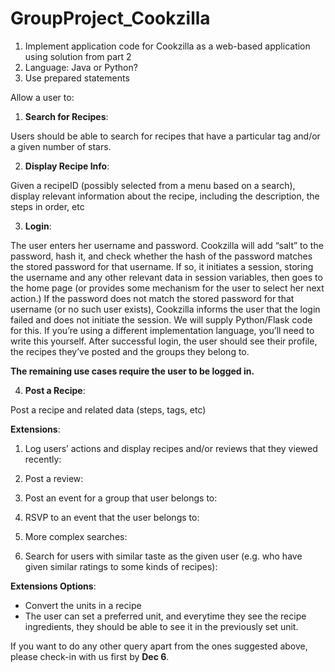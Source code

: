 # GroupProject_Cookzilla

1. Implement application code for Cookzilla as a web-based application using solution from part 2
2. Language: Java or Python?
3. Use prepared statements

Allow a user to:
1. **Search for Recipes**: 

  Users should be able to search for recipes that have a particular tag and/or a given number of stars.
  
2. **Display Recipe Info**: 


  Given a recipeID (possibly selected from a menu based on a search), display relevant information about the recipe, including the description, the steps in order, etc
  
  
3. **Login**:


  The user enters her username and password. Cookzilla will add “salt” to the password, hash it, and check whether the hash of the password matches the stored password for that username. If so, it initiates a session, storing the username and any other relevant data in session variables, then goes to the home page (or provides some mechanism for the user to select her next action.) 
  If the password does not match the stored password for that username (or no such user exists), Cookzilla informs the user that the login failed and does not initiate the session. 
   We will supply Python/Flask code for this. If you’re using a different implementation language, you’ll need to write this yourself. After successful login, the user should see their profile, the recipes they’ve posted and the groups they belong to. 
   
   **The remaining use cases require the user to be logged in.**


4. **Post a Recipe**: 


  Post a recipe and related data (steps, tags, etc)

**Extensions**:

1. Log users’ actions and display recipes and/or reviews that they viewed recently: 

2. Post a review: 

3. Post an event for a group that user belongs to: 

4. RSVP to an event that the user belongs to:

5. More complex searches:

6. Search for users with similar taste as the given user (e.g. who have given similar ratings to some kinds of recipes):


**Extensions Options**:
- Convert the units in a recipe
- The user can set a preferred unit, and everytime they see the recipe ingredients, they should be able to see it in the previously set unit.

If you want to do any other query apart from the ones suggested above, please check-in with us first by **Dec 6**.

